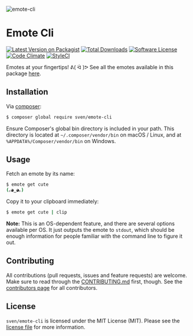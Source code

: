 ![emote-cli](https://cloud.githubusercontent.com/assets/11269635/26469371/0b6ecd08-419a-11e7-9a63-28e4b1ba59f7.jpg)

# Emote Cli

[![Latest Version on Packagist][ico-version]][link-packagist]
[![Total Downloads][ico-downloads]][link-downloads]
[![Software License][ico-license]](LICENSE.md)
[![Code Climate][ico-codeclimate]][link-codeclimate]
[![StyleCI][ico-styleci]][link-styleci]

Emotes at your fingertips! ᕕ( ᐛ )ᕗ See all the emotes available in this package
[here](data/emotes.json).

## Installation
Via [composer](http://getcomposer.org):

```bash
$ composer global require sven/emote-cli
```

Ensure Composer's global bin directory is included in your path. This directory
is located at `~/.composer/vendor/bin` on macOS / Linux, and at
`%APPDATA%/Composer/vendor/bin` on Windows.

## Usage
Fetch an emote by its name:

```bash
$ emote get cute
(｡◕‿◕｡)
```

Copy it to your clipboard immediately:

```bash
$ emote get cute | clip
```

**Note:** This is an OS-dependent feature, and there are several options available
per OS. It just outputs the emote to `stdout`, which should be enough information
for people familiar with the command line to figure it out.

## Contributing
All contributions (pull requests, issues and feature requests) are
welcome. Make sure to read through the [CONTRIBUTING.md](CONTRIBUTING.md) first,
though. See the [contributors page](../../graphs/contributors) for all contributors.

## License
`sven/emote-cli` is licensed under the MIT License (MIT). Please see the
[license file](LICENSE.md) for more information.

[ico-version]: https://img.shields.io/packagist/v/sven/emote-cli.svg?style=flat-square
[ico-license]: https://img.shields.io/badge/license-MIT-green.svg?style=flat-square
[ico-downloads]: https://img.shields.io/packagist/dt/sven/emote-cli.svg?style=flat-square
[ico-codeclimate]: https://img.shields.io/codeclimate/github/svenluijten/emote-cli.svg?style=flat-square
[ico-styleci]: https://styleci.io/repos/92437052/shield

[link-packagist]: https://packagist.org/packages/sven/emote-cli
[link-downloads]: https://packagist.org/packages/sven/emote-cli
[link-codeclimate]: https://codeclimate.com/github/svenluijten/emote-cli
[link-styleci]: https://styleci.io/repos/92437052
